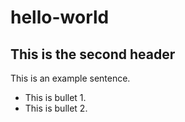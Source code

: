 # hello-world
## This is the second header ##

This is an example sentence. 

* This is bullet 1.
* This is bullet 2.


